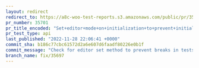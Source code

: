 ```yaml
---
layout: redirect
redirect_to: https://a8c-woo-test-reports.s3.amazonaws.com/public/pr/35701/api/index.html
pr_number: 35701
pr_title_encoded: "Set+editor+mode+on+initialization+to+prevent+initial+text+editor+focus"
pr_test_type: api
last_published: "2022-11-28 22:06:41 +0000"
commit_sha: b186c77cbc61572d2a6e607d6faadf80226e0b1f
commit_message: "Check for editor set method to prevent breaks in tests with older ver…"
branch_name: fix/35697
---
```

